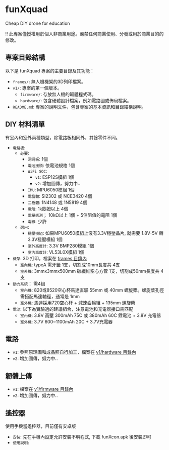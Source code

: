 # funXquad
Cheap DIY drone for education

!! 此專案僅授權用於個人非商業用途。嚴禁任何商業使用、分發或用於商業目的的修改。

## 專案目錄結構

以下是 funXquad 專案的主要目錄及其功能：

* `frames/`: 無人機機架的3D列印檔案。
* `v1/`: 專案的第一個版本。
    * `firmware/`: 存放無人機的韌體程式碼。
    * `hardware/`: 包含硬體設計檔案，例如電路圖或佈局檔案。
* `README.md`: 專案的說明文件，包含專案的基本資訊和目錄結構說明。

## DIY 材料清單

有室內和室外兩種類型，除電路板相同外，其餘零件不同。

* `電路板`:
    * `必要`:
        * `洞洞板`: 1個
        * `電池接頭`: 依電池規格 1個
        * `WiFi SOC`:
            * `v1`: ESP12S模組 1個
            * `v2`: 增加圖傳，努力中..
        * `IMU`: MPU6050模組 1個
        * `電晶體`: SI2302 或 NCE3420 4個
        * `二極體`: 1N4148 或 1N5819 4個
        * `電阻`: 1k歐姆以上 4個
        * `電量感測`； 10kΩ以上 1個 + 5倍阻值的電阻 1個
        * `電線`: 少許
    * `選用`:
        * `穩壓模組`: 如果MPU6050模組上沒有3.3V穩壓晶片, 就需要 1.8V-5V 轉 3.3V穩壓模組 1個
        * `室外高度計`: 3.3V BMP280模組 1個
        * `室內高度計`: VL53L0X模組 1個
* `機架`: 3D 打印，檔案在 [frames 目錄內](https://github.com/robot4fun/funXquad/tree/main/frames)
    * `室內機`: typeA 需牙籤 1支，切割成10mm長度共 4支
    * `室外機`: 3mmx3mmx500mm 碳纖維空心方管 1支，切割成50mm長度共 4支
* `動力系統`： 需4組
    * `室內機`: 820或8520空心杯馬達直驅 55mm 或 40mm 螺旋槳。螺旋槳孔徑需搭配馬達軸徑，通常是 1mm
    * `室外機`: 馬達採用720空心杯 + 減速齒輪組 + 135mm 螺旋槳
* `電池`: 以下為實驗過的建議組合，注意電池和充電器接口需匹配
    * `室內機`: 3.8V 高壓 300mAh 75C 或 380mAh 60C 鋰電池 + 3.8V 充電器
    * `室外機`: 3.7V 600~1100mAh 20C + 3.7V充電器

## 電路
* `v1`: 參照原理圖和成品照自行加工，檔案在 [ v1/hardware 目錄內 ](https://github.com/robot4fun/funXquad/tree/main/v1/hardware)
* `v2`: 增加圖傳，努力中..

## 韌體上傳

* `v1`: 檔案在 [ v1/firmware 目錄內 ](https://github.com/robot4fun/funXquad/tree/main/v1/firmware)
* `v2`: 增加圖傳，努力中..

## 遙控器
使用手機當遙控器，目前僅有安卓版

* `安裝`: 先在手機內設定允許安裝不明程式, 下載 funXcon.apk 後安裝即可
* `使用說明`: 